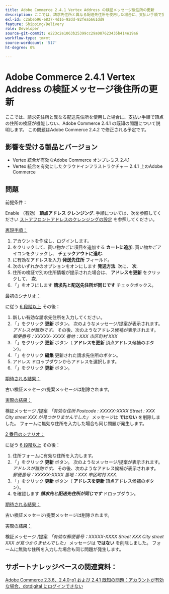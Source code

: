 ```yaml
---
title: Adobe Commerce 2.4.1 Vertex Address の検証メッセージ後住所の更新
description: ここでは、請求先住所と異なる配送先住所を使用した場合に、支払い手順で頂点の住所の検証が機能しない、Adobe Commerce 2.4.1 の既知の問題について説明します。 この問題はAdobe Commerce 2.4.2 で修正される予定です。
exl-id: c2abeb96-e837-4d16-92dd-82fea5661dd9
feature: Shipping/Delivery
role: Developer
source-git-commit: e223c2e1063b25399cc29a087623435b414e19a6
workflow-type: tm+mt
source-wordcount: '517'
ht-degree: 0%

---
```


# Adobe Commerce 2.4.1 Vertex Address の検証メッセージ後住所の更新

ここでは、請求先住所と異なる配送先住所を使用した場合に、支払い手順で頂点の住所の検証が機能しない、Adobe Commerce 2.4.1 の既知の問題について説明します。 この問題はAdobe Commerce 2.4.2 で修正される予定です。

## 影響を受ける製品とバージョン

* Vertex 統合が有効なAdobe Commerce オンプレミス 2.4.1
* Vertex 統合を有効にしたクラウドインフラストラクチャー 2.4.1 上のAdobe Commerce

## 問題

前提条件：

Enable （有効） **頂点アドレス クレンジング**. 手順については、次を参照してください [ストアフロントアドレスのクレンジングの設定](https://experienceleague.adobe.com/docs/commerce-knowledge-base/kb/troubleshooting/miscellaneous/vertex-address-cleansing-different-addresses-not-allowed.html) を参照してください。

<u>再現手順：</u>

1. アカウントを作成し、ログインします。
1. をクリックして、買い物かごに項目を追加する **カートに追加**. 買い物かごアイコンをクリックし、 **チェックアウトに進む**.
1. に有効なアドレスを入力 **発送先住所** フィールド。
1. 次のいずれかのオプションをオンにします **発送方法**. 次に、 **次**.
1. 住所の検証で別の住所情報が提示された場合は、 **アドレスを更新** をクリックして、 **次**.
1. 「」をオフにします **請求先と配送先住所が同じです** チェックボックス。

<u>最初のシナリオ：</u>

に従う [6 段階以上](/help/troubleshooting/miscellaneous/magento-2-4-1-vertex-address-validation-message-post-address-update.md#first_sixth) その後：

1. 新しい有効な請求先住所を入力してください。
1. 「」をクリック **更新** ボタン。 次のようなメッセージ/提案が表示されます。 *アドレスが無効です。* その後、次のようなアドレス候補が表示されます。 *郵便番号：XXXXX- XXXX 番地：XXX 市区町村 XXX*
1. 「」をクリック **更新** ボタン（ **アドレスを更新** 頂点アドレス候補のボタン）。
1. 「」をクリック **編集** 更新された請求先住所のボタン。
1. アドレス ドロップダウンからアドレスを選択します。
1. 「」をクリック **更新** ボタン。

<u>期待される結果：</u>

古い検証メッセージ/提案メッセージは削除されます。

<u>実際の結果：</u>

検証メッセージ /提案 *「有効な住所 Postcode : XXXXX-XXXX Street : XXX City street XXX が見つかりませんでした」* メッセージは **ではない** を削除しました。 フォームに無効な住所を入力した場合も同じ問題が発生します。

<u>2 番目のシナリオ：</u>

に従う [6 段階以上](/help/troubleshooting/miscellaneous/magento-2-4-1-vertex-address-validation-message-post-address-update.md#first_sixth) その後：

1. 住所フォームに有効な住所を入力します。
1. 「」をクリック **更新** ボタン。 次のようなメッセージ/提案が表示されます。 *アドレスが無効です。* その後、次のようなアドレス候補が表示されます。 *郵便番号：XXXXX-XXXX 番地：XXX 市区町村 XXX*.
1. 「」をクリック **更新** ボタン（ **アドレスを更新** 頂点アドレス候補のボタン）。
1. を確認します ***請求先と配送先住所が同じです*** ドロップダウン。

<u>期待される結果：</u>

古い検証メッセージ/提案メッセージは削除されます。

<u>実際の結果：</u>

検証メッセージ /提案 *「有効な郵便番号：XXXXX-XXXX Street XXX City street XXX が見つかりませんでした」* メッセージは **ではない** を削除しました。 フォームに無効な住所を入力した場合も同じ問題が発生します。

## サポートナレッジベースの関連資料：

[Adobe Commerce 2.3.6、2.4.0-p1 および 2.4.1 既知の問題：アカウントが有効な場合、dotdigital にログインできない](/help/troubleshooting/miscellaneous/magento-2-3-6-2-4-0-p1-2-4-1-known-issue-dotdigital-login.md)
